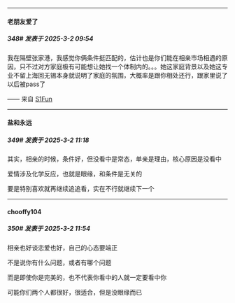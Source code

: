 ﻿
*****

####  老朋友爱了  
##### 348#       发表于 2025-3-2 09:54

我在隔壁张家港，我感觉你俩条件挺匹配的，估计也是你们能在相亲市场相遇的原因，只不过对方家庭极有可能想让她找一个体制内的。。。她这家庭背景以及她这专业不留上海回无锡本身就说明了家庭的氛围，大概率是跟你相处还行，跟家里说了以后被pass了

—— 来自 [S1Fun](https://s1fun.koalcat.com)


*****

####  盐和永远  
##### 349#       发表于 2025-3-2 11:18

其实，相亲的时候，条件好，但没看中是常态，单亲是理由，核心原因是没看中

爱情涉及化学反应，也就是眼缘，和条件是无关的

要是特别喜欢就再继续追追看，实在不行就继续下一个


*****

####  chooffy104  
##### 350#       发表于 2025-3-2 11:54

相亲也好谈恋爱也好，自己的心态要端正

不是说你有什么问题，或者有哪个问题

而是即使你是完美的，也不代表你看中的人就一定要看中你

可能你们两个人都很好，很适合，但是没眼缘而已

